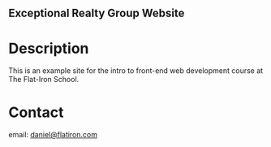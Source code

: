 Exceptional Realty Group Website
---

# Description

This is an example site for the intro to front-end web development course at The Flat-Iron School.

# Contact

email: daniel@flatiron.com
